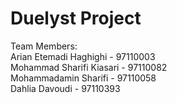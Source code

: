 # Duelyst Project
Team Members: <br />
 Arian Etemadi Haghighi - 97110003<br />
 Mohammad Sharifi Kiasari - 97110082 <br />
 Mohammadamin Sharifi - 97110058 <br />
 Dahlia Davoudi - 97110393
